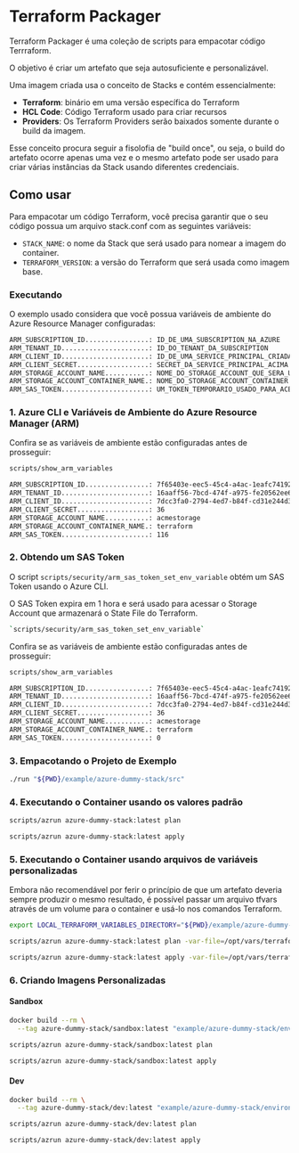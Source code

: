 # Terraform Packager

Terraform Packager é uma coleção de scripts para empacotar código Terrraform.

O objetivo é criar um artefato que seja autosuficiente e personalizável.

Uma imagem criada usa o conceito de Stacks e contém essencialmente:

- **Terraform**: binário em uma versão específica do Terraform
- **HCL Code**: Código Terraform usado para criar recursos
- **Providers**: Os Terraform Providers serão baixados somente durante o build da imagem.

Esse conceito procura seguir a fisolofia de "build once", ou seja, o build do artefato ocorre apenas uma vez e o mesmo artefato pode ser usado para criar várias instâncias da Stack usando diferentes credenciais.

## Como usar

Para empacotar um código Terraform, você precisa garantir que o seu código possua um arquivo stack.conf com as seguintes variáveis:

- `STACK_NAME`: o nome da Stack que será usado para nomear a imagem do container.
- `TERRAFORM_VERSION`: a versão do Terraform que será usada como imagem base.

### Executando

O exemplo usado considera que você possua variáveis de ambiente do Azure Resource Manager configuradas:

```bash
ARM_SUBSCRIPTION_ID................: ID_DE_UMA_SUBSCRIPTION_NA_AZURE
ARM_TENANT_ID......................: ID_DO_TENANT_DA_SUBSCRIPTION
ARM_CLIENT_ID......................: ID_DE_UMA_SERVICE_PRINCIPAL_CRIADA_PARA_USO_COM_TERRAFORM
ARM_CLIENT_SECRET..................: SECRET_DA_SERVICE_PRINCIPAL_ACIMA
ARM_STORAGE_ACCOUNT_NAME...........: NOME_DO_STORAGE_ACCOUNT_QUE_SERA_USADO_PARA_ARMAZENAR_O_TFSTATE
ARM_STORAGE_ACCOUNT_CONTAINER_NAME.: NOME_DO_STORAGE_ACCOUNT_CONTAINER
ARM_SAS_TOKEN......................: UM_TOKEN_TEMPORARIO_USADO_PARA_ACESSAR_A_STORAGE_ACCOUNTS
```

### 1. Azure CLI e Variáveis de Ambiente do Azure Resource Manager (ARM)

Confira se as variáveis de ambiente estão configuradas antes de prosseguir:

```bash
scripts/show_arm_variables
```

```bash
ARM_SUBSCRIPTION_ID................: 7f65403e-eec5-45c4-a4ac-1eafc74192ca
ARM_TENANT_ID......................: 16aaff56-7bcd-474f-a975-fe20562ee656
ARM_CLIENT_ID......................: 7dcc3fa0-2794-4ed7-b84f-cd31e244d34d
ARM_CLIENT_SECRET..................: 36
ARM_STORAGE_ACCOUNT_NAME...........: acmestorage
ARM_STORAGE_ACCOUNT_CONTAINER_NAME.: terraform
ARM_SAS_TOKEN......................: 116
```

### 2. Obtendo um SAS Token

O script `scripts/security/arm_sas_token_set_env_variable` obtém um SAS Token usando o Azure CLI.

O SAS Token expira em 1 hora e será usado para acessar o Storage Account que armazenará o State File do Terraform.

```bash
`scripts/security/arm_sas_token_set_env_variable`
```

Confira se as variáveis de ambiente estão configuradas antes de prosseguir:

```bash
scripts/show_arm_variables
```

```bash
ARM_SUBSCRIPTION_ID................: 7f65403e-eec5-45c4-a4ac-1eafc74192ca
ARM_TENANT_ID......................: 16aaff56-7bcd-474f-a975-fe20562ee656
ARM_CLIENT_ID......................: 7dcc3fa0-2794-4ed7-b84f-cd31e244d34d
ARM_CLIENT_SECRET..................: 36
ARM_STORAGE_ACCOUNT_NAME...........: acmestorage
ARM_STORAGE_ACCOUNT_CONTAINER_NAME.: terraform
ARM_SAS_TOKEN......................: 0
```

### 3. Empacotando o Projeto de Exemplo

```bash
./run "${PWD}/example/azure-dummy-stack/src"
```

### 4. Executando o Container usando os valores padrão

```bash
scripts/azrun azure-dummy-stack:latest plan
```

```bash
scripts/azrun azure-dummy-stack:latest apply
```

### 5. Executando o Container usando arquivos de variáveis personalizadas

Embora não recomendável por ferir o princípio de que um artefato deveria sempre produzir o mesmo resultado, é possível passar um arquivo tfvars através de um volume para o container e usá-lo nos comandos Terraform.

```bash
export LOCAL_TERRAFORM_VARIABLES_DIRECTORY="${PWD}/example/azure-dummy-stack/environments/sandbox"

scripts/azrun azure-dummy-stack:latest plan -var-file=/opt/vars/terraform.tfvars
```

```bash
scripts/azrun azure-dummy-stack:latest apply -var-file=/opt/vars/terraform.tfvars -auto-approve
```

### 6. Criando Imagens Personalizadas

#### Sandbox

```bash
docker build --rm \
  --tag azure-dummy-stack/sandbox:latest "example/azure-dummy-stack/environments/sandbox"
```

```bash
scripts/azrun azure-dummy-stack/sandbox:latest plan
```

```bash
scripts/azrun azure-dummy-stack/sandbox:latest apply
```

#### Dev

```bash
docker build --rm \
  --tag azure-dummy-stack/dev:latest "example/azure-dummy-stack/environments/dev"
```

```bash
scripts/azrun azure-dummy-stack/dev:latest plan
```

```bash
scripts/azrun azure-dummy-stack/dev:latest apply
```
